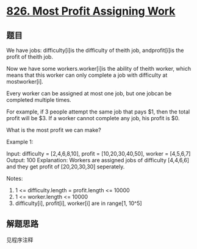# [826. Most Profit Assigning Work](https://leetcode.com/problems/most-profit-assigning-work/)

## 题目

We have jobs: difficulty[i]is the difficulty of theith job, andprofit[i]is the profit of theith job.

Now we have some workers.worker[i]is the ability of theith worker, which means that this worker can only complete a job with difficulty at mostworker[i].

Every worker can be assigned at most one job, but one jobcan be completed multiple times.

For example, if 3 people attempt the same job that pays $1, then the total profit will be $3. If a worker cannot complete any job, his profit is $0.

What is the most profit we can make?

Example 1:

Input: difficulty = [2,4,6,8,10], profit = [10,20,30,40,50], worker = [4,5,6,7]
Output: 100
Explanation: Workers are assigned jobs of difficulty [4,4,6,6] and they get profit of [20,20,30,30] seperately.

Notes:

1. 1 <= difficulty.length = profit.length <= 10000
1. 1 <= worker.length <= 10000
1. difficulty[i], profit[i], worker[i] are in range[1, 10^5]

## 解题思路

见程序注释
